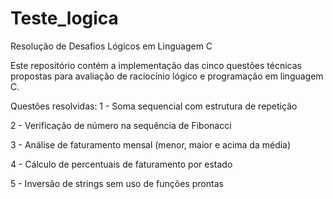 # Teste_logica
Resolução de Desafios Lógicos em Linguagem C

Este repositório contém a implementação das cinco questões técnicas propostas para avaliação de raciocínio lógico e programação em linguagem C.

Questões resolvidas:
1 - Soma sequencial com estrutura de repetição

2 - Verificação de número na sequência de Fibonacci

3 - Análise de faturamento mensal (menor, maior e acima da média)

4 - Cálculo de percentuais de faturamento por estado

5 - Inversão de strings sem uso de funções prontas

